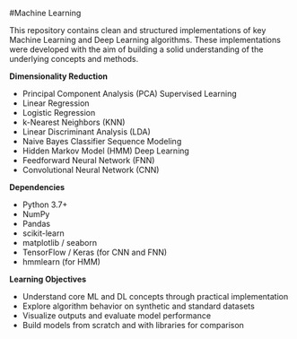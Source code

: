 #Machine Learning

This repository contains clean and structured implementations of key Machine Learning and Deep Learning algorithms. These implementations were developed with the aim of building a solid understanding of the underlying concepts and methods.

**Dimensionality Reduction**
- Principal Component Analysis (PCA)
Supervised Learning
- Linear Regression  
- Logistic Regression  
- k-Nearest Neighbors (KNN)  
- Linear Discriminant Analysis (LDA)  
- Naive Bayes Classifier
Sequence Modeling
- Hidden Markov Model (HMM)
Deep Learning
- Feedforward Neural Network (FNN)  
- Convolutional Neural Network (CNN)
  
**Dependencies**
- Python 3.7+ 
- NumPy
- Pandas
- scikit-learn
- matplotlib / seaborn
- TensorFlow / Keras (for CNN and FNN)
- hmmlearn (for HMM)

**Learning Objectives**
- Understand core ML and DL concepts through practical implementation
- Explore algorithm behavior on synthetic and standard datasets
- Visualize outputs and evaluate model performance
- Build models from scratch and with libraries for comparison
